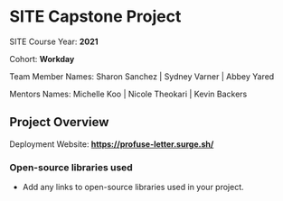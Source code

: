 

# SITE Capstone Project

SITE Course Year: **2021**

Cohort: **Workday**

Team Member Names: Sharon Sanchez | Sydney Varner | Abbey Yared

Mentors Names: Michelle Koo | Nicole Theokari | Kevin Backers 

## Project Overview



Deployment Website: **https://profuse-letter.surge.sh/**

### Open-source libraries used

- Add any links to open-source libraries used in your project.
